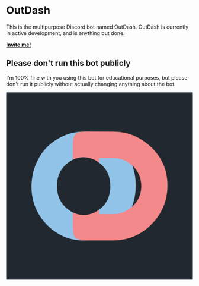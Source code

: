# OutDash

This is the multipurpose Discord bot named OutDash. OutDash is currently in active development, and is anything but done.

<b>[Invite me!](https://discord.com/oauth2/authorize?client_id=836494578135072778&permissions=4294967295&scope=bot%20applications.commands)</b>

## Please don't run this bot publicly

I'm 100% fine with you using this bot for educational purposes, but please don't run it publicly without actually changing anything about the bot.

![OutDash Icon](images/icons/main_icon.png)
